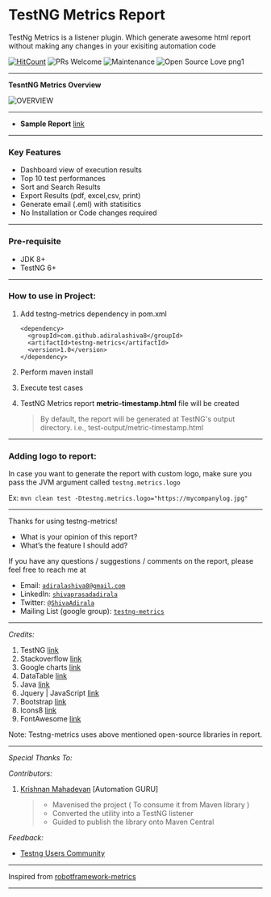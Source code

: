 # TestNG Metrics Report

TestNg Metrics is a listener plugin. Which generate awesome html report without making any changes in your exisiting automation code

[![HitCount](http://hits.dwyl.io/adiralashiva8/testng-metrics.svg)](http://hits.dwyl.io/adiralashiva8/testng-metrics)
![PRs Welcome](https://img.shields.io/badge/PRs-welcome-brightgreen.svg?style=flat-square)
![Maintenance](https://img.shields.io/badge/Maintained%3F-yes-green.svg)
![Open Source Love png1](https://badges.frapsoft.com/os/v1/open-source.png?v=103)

---
__TesntNG Metrics Overview__

 ![OVERVIEW](https://s2.gifyu.com/images/dashboard_overview.gif)

---

  - __Sample Report__ [link](https://testng-metrics.netlify.com/)

---

### Key Features

 - Dashboard view of execution results
 - Top 10 test performances
 - Sort and Search Results
 - Export Results (pdf, excel,csv, print)
 - Generate email (.eml) with statisitics
 - No Installation or Code changes required

---

### Pre-requisite

 - JDK 8+
 - TestNG 6+

---

### How to use in Project:

1. Add testng-metrics dependency in pom.xml
   ```
   <dependency>
     <groupId>com.github.adiralashiva8</groupId>
     <artifactId>testng-metrics</artifactId>
     <version>1.0</version>
   </dependency>
   
   ```
2. Perform maven install

3. Execute test cases

4. TestNG Metrics report __metric-timestamp.html__ file will be created
   > By default, the report will be generated at TestNG's output directory. i.e., test-output/metric-timestamp.html
   
---

### Adding logo to report:

In case you want to generate the report with custom logo, make sure you pass the JVM argument called `testng.metrics.logo`

Ex: `mvn clean test -Dtestng.metrics.logo="https://mycompanylog.jpg"`

---

Thanks for using testng-metrics!

 - What is your opinion of this report?
 - What’s the feature I should add?

If you have any questions / suggestions / comments on the report, please feel free to reach me at

 - Email: <a href="mailto:adiralashiva8@gmail.com?Subject=Robotframework%20Metrics" target="_blank">`adiralashiva8@gmail.com`</a> 
 - LinkedIn: <a href="https://www.linkedin.com/in/shivaprasadadirala/" target="_blank">`shivaprasadadirala`</a>
 - Twitter: <a href="https://twitter.com/ShivaAdirala" target="_blank">`@ShivaAdirala`</a>
 - Mailing List (google group): <a href="https://groups.google.com/forum/embed/?place=forum/testng-metrics" target="_blank">`testng-metrics`</a>

---

*Credits:*

1. TestNG [link](https://testng.org/doc/index.html)
2. Stackoverflow [link](http://stackoverflow.com)
3. Google charts [link](https://developers.google.com/chart/)
4. DataTable [link](https://datatables.net/examples/basic_init/table_sorting.html)
5. Java [link](https://www.java.com)
6. Jquery | JavaScript [link](https://www.jqueryscript.net)
7. Bootstrap [link](http://getbootstrap.com/docs/4.1/examples/dashboard/)
8. Icons8 [link](https://icons8.com/)
9. FontAwesome [link](https://fontawesome.com)

Note: Testng-metrics uses above mentioned open-source libraries in report.

---

*Special Thanks To:*

*Contributors:*

1. [Krishnan Mahadevan](https://www.linkedin.com/in/krmahadevan/) [Automation GURU]
    > - Mavenised the project ( To consume it from Maven library )
    > - Converted the utility into a TestNG listener
    > - Guided to publish the library onto Maven Central

*Feedback:*

 - [Testng Users Community](https://groups.google.com/forum/#!forum/testng-users)
---

Inspired from [robotframework-metrics](https://github.com/adiralashiva8/robotframework-metrics)

---

